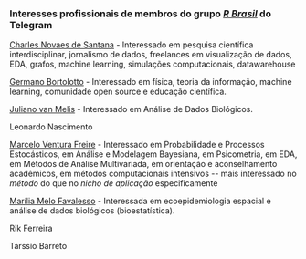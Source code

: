 ### Interesses profissionais de membros do grupo [*R Brasil*](https://t.me/rbrasiloficial) do Telegram 

[Charles Novaes de Santana](https://linkedin.com/in/cndesantana/) - Interessado em pesquisa científica interdisciplinar, jornalismo de dados, freelances em visualização de dados, EDA, grafos, machine learning, simulações computacionais, datawarehouse

[Germano Bortolotto](https://www.linkedin.com/in/gerbortolotto/) - Interessado em física, teoria da informação, machine learning, comunidade open source e educação científica.

[Juliano van Melis](www.linkedin.com/in/juliano-van-melis-377b219) - Interessado em Análise de Dados Biológicos.

Leonardo Nascimento 

[Marcelo Ventura Freire](https://www.linkedin.com/in/marcelo-ventura-freire/) - Interessado em Probabilidade e Processos Estocásticos, em Análise e Modelagem Bayesiana, em Psicometria, em EDA, em Métodos de Análise Multivariada, em orientação e aconselhamento acadêmicos, em métodos computacionais intensivos -- mais interessado no *método* do que no *nicho de aplicação* especificamente

[Marília Melo Favalesso](http://linktr.ee/mmfava/) - Interessada em ecoepidemiologia espacial e análise de dados biológicos (bioestatística). 

Rik Ferreira

Tarssio Barreto

